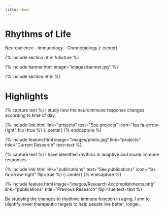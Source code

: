 ```yaml
---
title: Home
---
```


# Rhythms of Life

Neuroscience - Immunology - Chronobiology
{:.center}

{% include section.html full=true %}

{% include banner.html image="images/banner.jpg" %}

{% include section.html %}

# Highlights

{% capture text %}
I study how the neuroimmune response changes according to time of day.

{%
  include link.html
  link="projects"
  text="See projects"
  icon="fas fa-arrow-right"
  flip=true
%}
{:.center}
{% endcapture %}

{%
  include feature.html
  image="images/photo.jpg"
  link="projects"
  title="Current Research"
  text=text
%}

{% capture text %}
I have identified rhythms in adaptive and innate immune responses.

{%
  include link.html
  link="publications"
  text="See publications"
  icon="fas fa-arrow-right"
  flip=true
%}
{:.center}
{% endcapture %}

{%
  include feature.html
  image="images/Research Accomplishments.png"
  link="publications"
  title="Previous Research"
  flip=true
  text=text
%}

<!-- {% capture text %}
I have worked with many great people!

{%
  include link.html
  link="team"
  text="See Collaborators"
  icon="fas fa-arrow-right"
  flip=true
%}
{:.center}
{% endcapture %}

{%
  include feature.html
  image="images/photo.jpg"
  link="team"
  title="Collaborators"
  text=text
%} -->

By studying the changes to rhythmic immune function in aging, I aim to identify novel therapeutic targets to help people live better, longer.
